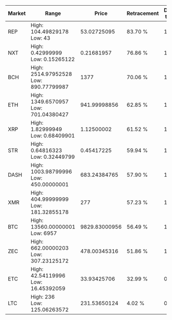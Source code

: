 | Market | Range | Price| Retracement | Doubles to 50% |
| --- | --- | --- | --- | --- |
| REP | High: 104.49829178<br />Low: 43 | 53.02725095 | 83.70 % | 1.39 |
| NXT | High: 0.42999999<br />Low: 0.15265122 | 0.21681957 | 76.86 % | 1.34 |
| BCH | High: 2514.97952528<br />Low: 890.77799987 | 1377 | 70.06 % | 1.24 |
| ETH | High: 1349.6570957<br />Low: 701.04380427 | 941.99998856 | 62.85 % | 1.09 |
| XRP | High: 1.82999949<br />Low: 0.68409901 | 1.12500002 | 61.52 % | 1.12 |
| STR | High: 0.64816323<br />Low: 0.32449799 | 0.45417225 | 59.94 % | 1.07 |
| DASH | High: 1003.98799996<br />Low: 450.00000001 | 683.24384765 | 57.90 % | 1.06 |
| XMR | High: 404.99999999<br />Low: 181.32855178 | 277 | 57.23 % | 1.06 |
| BTC | High: 13560.00000001<br />Low: 6957 | 9829.83000956 | 56.49 % | 1.04 |
| ZEC | High: 662.00000203<br />Low: 307.23125172 | 478.00345316 | 51.86 % | 1.01 |
| ETC | High: 42.54119996<br />Low: 16.45392059 | 33.93425706 | 32.99 % | 0.00 |
| LTC | High: 236<br />Low: 125.06263572 | 231.53650124 | 4.02 % | 0.00 |
